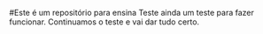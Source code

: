 #Este é um repositório para ensina
Teste ainda um teste para fazer funcionar.
Continuamos o teste e vai dar tudo certo.
